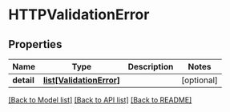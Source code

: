 # HTTPValidationError

## Properties
Name | Type | Description | Notes
------------ | ------------- | ------------- | -------------
**detail** | [**list[ValidationError]**](ValidationError.md) |  | [optional] 

[[Back to Model list]](../README.md#documentation-for-models) [[Back to API list]](../README.md#documentation-for-api-endpoints) [[Back to README]](../README.md)

